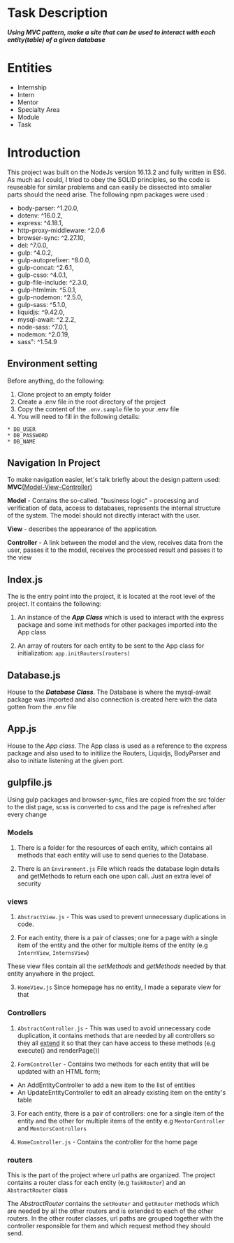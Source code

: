 # Task Description
   
 **_Using MVC pattern, make a site that can be used to interact with each entity(table) of a given database_**

# Entities

  * Internship
  * Intern
  * Mentor
  * Specialty Area
  * Module
  * Task
  

# Introduction
  This project was built on the NodeJs version 16.13.2 and fully written in ES6. As much as I could, I tried to obey the SOLID principles, so the code is reuseable for similar problems and can easily be dissected into smaller parts should the need arise. The following npm packages were used :

  * body-parser: ^1.20.0,
  * dotenv: ^16.0.2,
  * express: ^4.18.1,
  * http-proxy-middleware: ^2.0.6
  * browser-sync: ^2.27.10,
  * del: ^7.0.0,
  * gulp: ^4.0.2,
  * gulp-autoprefixer: ^8.0.0,
  * gulp-concat: ^2.6.1,
  * gulp-csso: ^4.0.1,
  * gulp-file-include: ^2.3.0,
  * gulp-htmlmin: ^5.0.1,
  * gulp-nodemon: ^2.5.0,
  * gulp-sass: ^5.1.0,
  * liquidjs: ^9.42.0,
  * mysql-await: ^2.2.2,
  * node-sass: ^7.0.1,
  * nodemon: ^2.0.19,
  * sass": ^1.54.9

## Environment setting

  Before anything, do the following:
  
  1. Clone project to an empty folder
  2. Create a .env file in the root directory of the project
  3. Copy the content of the `.env.sample` file to your .env file 
  4. You will need to fill in the following details: 

    * DB_USER 
    * DB_PASSWORD 
    * DB_NAME 


## Navigation In Project

  To make navigation easier, let's talk briefly about the design pattern used: **MVC**[(Model-View-Controller)](https://en.wikipedia.org/wiki/Model%E2%80%93view%E2%80%93controller)

  **Model** - Contains the so-called. "business logic" - processing and verification of data, access to databases, represents the internal structure of the system. The model should not directly interact with the user.

  **View** - describes the appearance of the application.

  **Controller** - A link between the model and the view, receives data from the user, passes it to the model, receives the processed result and passes it to the view


  ## Index.js
  The is the entry point into the project, it is located at the root level of the project. It contains the following:

  1. An instance of the **_App Class_** which is used to interact with the express package and some init methods for other packages imported into the App class

  2. An array of routers for each entity to be sent to the App class for initialization: `app.initRouters(routers)`

  ## Database.js
  House to the **_Database Class_**. The Database is where the mysql-await package was imported and also connection is created here with the data gotten from the .env file

  ## App.js
  House to the _App class_. The App class is used as a reference to the express package and also used to to initilize the Routers, Liquidjs, BodyParser and also to initiate listening at the given port.

  ## gulpfile.js
  Using gulp packages and browser-sync, files are copied from the src folder to the dist page, scss is converted to css and the page is refreshed after every change

  ### Models
  1. There is a folder for the resources of each entity, which contains all methods that each entity will use to send queries to the Database.

  2. There is an `Environment.js` File which reads the database login details and getMethods to return each one upon call.  Just an extra level of security

  ### views
  1. `AbstractView.js` - This was used to prevent unnecessary duplications in code.

  2. For each entity, there is a pair of classes; one for a page with a single item of the entity and the other for multiple items of the entity (e.g `InternView`, `InternsView`)

  These view files contain all the _setMethods_ and _getMethods_ needed by that entity anywhere in the project.

  3. `HomeView.js`
  Since homepage has no entity, I made a separate view for that

  ### Controllers
  1. `AbstractController.js` - This was used to avoid unnecessary code duplication, it contains methods that are needed by all controllers so they all [extend](https://developer.mozilla.org/ru/docs/Web/JavaScript/Reference/Classes/extends) it so that they can have access to these methods (e.g execute() and renderPage())

  2. `FormController` - Contains two methods for each entity that will be updated with an HTML form;
  
  - An AddEntityController to add a new item to the list of entities
  - An UpdateEntityController to edit an already existing item on the entity's table

  3. For each entity, there is a pair of controllers:
    one for a single item of the entity and the other for multiple items of the entity e.g `MentorController` and `MentorsControllers`

  4. `HomeController.js` - Contains the controller for the home page

      
  ### routers
  This is the part of the project where url paths are organized. The project contains a router class for each entity (e.g `TaskRouter`) and an `AbstractRouter` class

  The _AbstractRouter_ contains the `setRouter` and `getRouter` methods which are needed by all the other routers and is extended to each of the other routers. In the other router classes, url paths are grouped together with the controller responsible for them and which request method they should send.